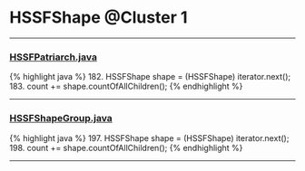 # HSSFShape @Cluster 1

***

### [HSSFPatriarch.java](https://searchcode.com/codesearch/view/15642333/)
{% highlight java %}
182. HSSFShape shape = (HSSFShape) iterator.next();
183. count += shape.countOfAllChildren();
{% endhighlight %}

***

### [HSSFShapeGroup.java](https://searchcode.com/codesearch/view/15642300/)
{% highlight java %}
197. HSSFShape shape = (HSSFShape) iterator.next();
198. count += shape.countOfAllChildren();
{% endhighlight %}

***

